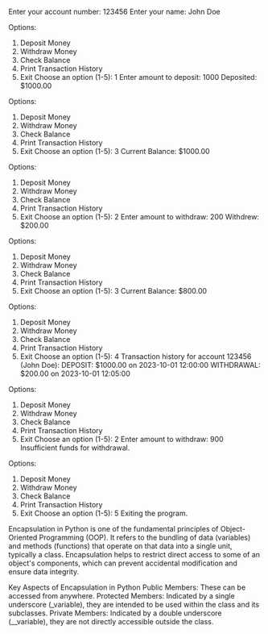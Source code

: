 Enter your account number: 123456
Enter your name: John Doe

Options:
1. Deposit Money
2. Withdraw Money
3. Check Balance
4. Print Transaction History
5. Exit
Choose an option (1-5): 1
Enter amount to deposit: 1000
Deposited: $1000.00

Options:
1. Deposit Money
2. Withdraw Money
3. Check Balance
4. Print Transaction History
5. Exit
Choose an option (1-5): 3
Current Balance: $1000.00

Options:
1. Deposit Money
2. Withdraw Money
3. Check Balance
4. Print Transaction History
5. Exit
Choose an option (1-5): 2
Enter amount to withdraw: 200
Withdrew: $200.00

Options:
1. Deposit Money
2. Withdraw Money
3. Check Balance
4. Print Transaction History
5. Exit
Choose an option (1-5): 3
Current Balance: $800.00

Options:
1. Deposit Money
2. Withdraw Money
3. Check Balance
4. Print Transaction History
5. Exit
Choose an option (1-5): 4
Transaction history for account 123456 (John Doe):
DEPOSIT: $1000.00 on 2023-10-01 12:00:00
WITHDRAWAL: $200.00 on 2023-10-01 12:05:00

Options:
1. Deposit Money
2. Withdraw Money
3. Check Balance
4. Print Transaction History
5. Exit
Choose an option (1-5): 2
Enter amount to withdraw: 900
Insufficient funds for withdrawal.

Options:
1. Deposit Money
2. Withdraw Money
3. Check Balance
4. Print Transaction History
5. Exit
Choose an option (1-5): 5
Exiting the program.



Encapsulation in Python is one of the fundamental principles of Object-Oriented Programming (OOP). It refers to the bundling of data (variables) and methods (functions) that operate on that data into a single unit, typically a class. Encapsulation helps to restrict direct access to some of an object's components, which can prevent accidental modification and ensure data integrity.

Key Aspects of Encapsulation in Python
Public Members: These can be accessed from anywhere.
Protected Members: Indicated by a single underscore (_variable), they are intended to be used within the class and its subclasses.
Private Members: Indicated by a double underscore (__variable), they are not directly accessible outside the class.
